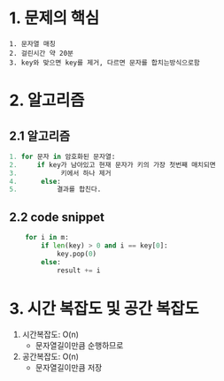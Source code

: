 # 1. 문제의 핵심
```
1. 문자열 매칭
2. 걸린시간 약 20분
3. key와 맞으면 key를 제거, 다르면 문자를 합치는방식으로함
```
# 2. 알고리즘
## 2.1 알고리즘
```python
1. for 문자 in 암호화된 문자열:
2.     if key가 남아있고 현재 문자가 키의 가장 첫번째 매치되면
3.           키에서 하나 제거
4.      else:
5.          결과를 합친다.
```
## 2.2 code snippet
```python
    for i in m:
        if len(key) > 0 and i == key[0]:
            key.pop(0)
        else:
            result += i
```


# 3. 시간 복잡도 및 공간 복잡도
1. 시간복잡도: O(n)
   - 문자열길이만큼 순행하므로
2. 공간복잡도: O(n)
   - 문자열길이만큼 저장